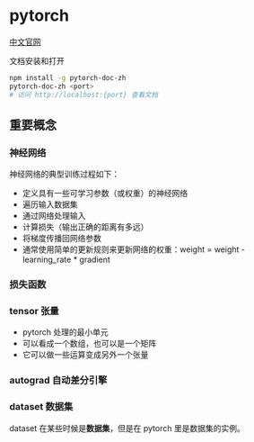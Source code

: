 # pytorch

[中文官网](https://pytorch.apachecn.org/#/)

文档安装和打开

```sh
npm install -g pytorch-doc-zh
pytorch-doc-zh <port>
# 访问 http://localhost:{port} 查看文档
```

## 重要概念

### 神经网络

神经网络的典型训练过程如下：

- 定义具有一些可学习参数（或权重）的神经网络
- 遍历输入数据集
- 通过网络处理输入
- 计算损失（输出正确的距离有多远）
- 将梯度传播回网络参数
- 通常使用简单的更新规则来更新网络的权重：weight = weight - learning_rate \* gradient

### 损失函数

### tensor 张量

- pytorch 处理的最小单元
- 可以看成一个数组，也可以是一个矩阵
- 它可以做一些运算变成另外一个张量

### autograd 自动差分引擎

### dataset 数据集

dataset 在某些时候是**数据集**，但是在 pytorch 里是数据集的实例。
